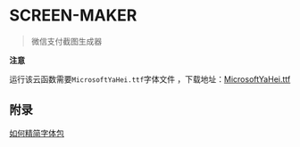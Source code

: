 # SCREEN-MAKER
> 微信支付截图生成器

**注意**

运行该云函数需要`MicrosoftYaHei.ttf`字体文件 ，下载地址：[MicrosoftYaHei.ttf](https://nerve-images.oss-cn-shenzhen.aliyuncs.com/public/raw/MicrosoftYaHei.ttf)

## 附录

[如何精简字体包](https://www.jianshu.com/p/81f2b9a75182)
